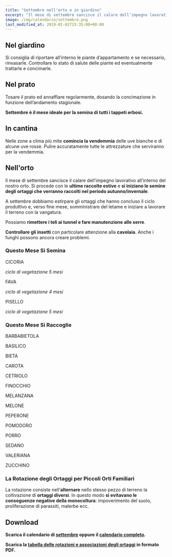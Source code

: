```yaml
---
title: "Settembre nell'orto e in giardino"
excerpt: "Il mese di settembre sancisce il calare dell’impegno lavorativo all’interno del nostro orto. Settembre è il mese ideale per la semina di tutti i tappeti erbosi."
image: /img/calendario/settembre.png
last_modified_at: 2019-01-01T15:35:00+00:00
---
```

## Nel giardino
Si consiglia di riportare all’interno le piante d’appartamento e
se necessario, rinvasarle.
Controllare lo stato di salute delle piante ed
eventualmente trattarle e concimarle.

## Nel prato
Tosare il prato ed annaffiare regolarmente, dosando la concimazione in funzione
dell’andamento stagionale.

**Settembre è il mese ideale per la semina di tutti i tappeti erbosi.**

## In cantina
Nelle zone a clima più mite **comincia la vendemmia** delle uve bianche e
di alcune uve rosse.
Pulire accuratamente tutte le attrezzature che serviranno per la vendemmia.

## Nell'orto
Il mese di settembre sancisce il calare dell’impegno lavorativo all’interno
del nostro orto. Si procede con le **ultime raccolte estive** e
**si iniziano le semine degli ortaggi che verranno raccolti nel
periodo autunno/invernale**.

A settembre dobbiamo estirpare gli ortaggi che
hanno concluso il ciclo produttivo e,
verso fine mese, somministrare del
letame e iniziare a lavorare il terreno con
la vangatura.

Possiamo **rimettere i teli ai tunnel e fare manutenzione alle serre**.

**Controllare gli insetti** con particolare attenzione alla **cavolaia**.
Anche i funghi possono ancora creare problemi.

### Questo Mese Si Semina
CICORIA

*ciclo di vegetazione 5 mesi*

FAVA

*ciclo di vegetazione 4 mesi*

PISELLO

*ciclo di vegetazione 5 mesi*

### Questo Mese Si Raccoglie
BARBABIETOLA

BASILICO

BIETA

CAROTA

CETRIOLO

FINOCCHIO

MELANZANA

MELONE

PEPERONE

POMODORO

PORRO

SEDANO

VALERIANA

ZUCCHINO

### La Rotazione degli Ortaggi per Piccoli Orti Familiari
La rotazione consiste nell’**alternare** nello stesso pezzo di terreno la coltivazione di **ortaggi diversi**. In questo modo **si evitavano le conseguenze negative della monocoltura**: impoverimento del suolo, proliferazione di parassiti, malerbe ecc.

## Download
**Scarica il calendario di [settembre](/download/calendari/2019/pg_0009.pdf "download pdf calendario e lunario di settembre 2019") oppure il [calendario completo](/calendario-di-giardinaggio/ "calendario di giardinaggio").**

**Scarica la [tabella delle rotazioni e associazioni degli ortaggi](/download/la-rotazione-degli-ortaggi-per-piccoli-orti-familiari.pdf "La Rotazione degli Ortaggi per Piccoli Orti Familiari") in formato PDF.**
